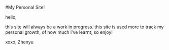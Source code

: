 #My Personal Site!

hello,

this site will always be a work in progress. this site is used more to track my personal growth, of how much i've learnt, so enjoy!

xoxo,
Zhenyu

